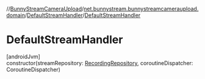 //[BunnyStreamCameraUpload](../../../index.md)/[net.bunnystream.bunnystreamcameraupload.domain](../index.md)/[DefaultStreamHandler](index.md)/[DefaultStreamHandler](-default-stream-handler.md)

# DefaultStreamHandler

[androidJvm]\
constructor(streamRepository: [RecordingRepository](../-recording-repository/index.md), coroutineDispatcher: CoroutineDispatcher)
